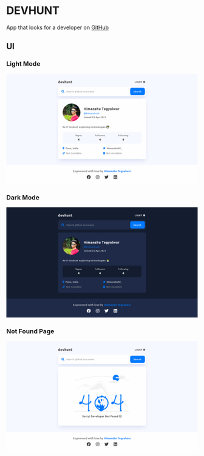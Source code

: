 # DEVHUNT
App that looks for a developer on [GitHub](https://github.com)

## UI

### Light Mode
![Dark Mode](images/img-light.png)

### Dark Mode
![Dark Mode](images/img-dark.png)

### Not Found Page
![Dark Mode](images/no-result.png)